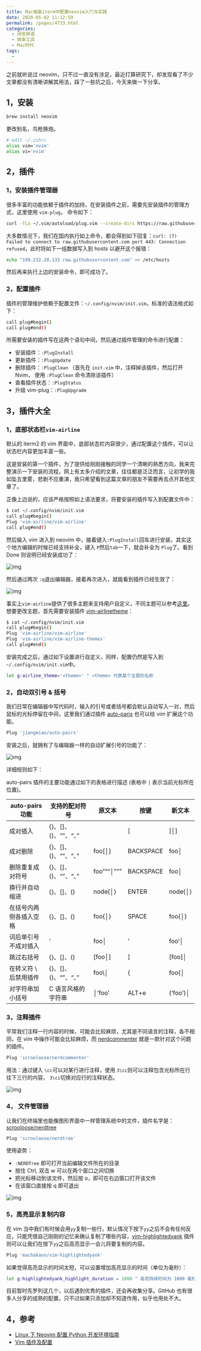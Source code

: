 ```yaml
---
title: Mac电脑iterm中配置neovim入门与实践
date: 2020-05-02 11:12:59
permalink: /pages/4733.html
categories:
  - 闲言碎语
  - 效率工具
  - Mac时代
tags:
  - 
---
```


之前就听说过 neovim，只不过一直没有涉足，最近打算研究下，却发现看了不少文章都没有清晰讲解其用法，踩了一些坑之后，今天来做一下分享。



## 1，安装



```sh
brew install neovim
```



更改别名，鸟枪换炮。



```sh
# edit ~/.zshrc
alias vim='nvim'
alias vi='nvim'
```



## 2，插件



### 1，安装插件管理器



很多丰富的功能依赖于插件的加持，在安装插件之前，需要先安装插件的管理方式，这里使用 `vim-plug`， 命令如下：



```sh
curl -fLo ~/.vim/autoload/plug.vim --create-dirs https://raw.githubusercontent.com/junegunn/vim-plug/master/plug.vim
```



大多数情况下，我们在国内执行如上命令，都会得到如下回复：`curl: (7) Failed to connect to raw.githubusercontent.com port 443: Connection refused`，此时将如下一组数据写入到 hosts 以避开这个报错：



```sh
echo "199.232.28.133 raw.githubusercontent.com" >> /etc/hosts 
```



然后再来执行上边的安装命令，即可成功了。



### 2，配置插件



插件的管理维护依赖于配置文件：`~/.config/nvim/init.vim`，标准的语法格式如下：



```sh
call plug#begin()
call plug#end()
```



所需要安装的插件写在这两个语句中间，然后通过插件管理的命令进行配置：



- 安装插件：`:PlugInstall`
- 更新插件：`:PlugUpdate`
- 删除插件：`:PlugClean` （首先在 `init.vim` 中，注释掉该插件，然后打开 Nvim， 使用 `:PlugClean` 命令清除该插件）
- 查看插件状态：`:PlugStatus`
- 升级 vim-plug：`:PlugUpgrade`



## 3，插件大全



### 1，底部状态栏`vim-airline`



默认的 iterm2 的 vim 界面中，底部状态栏内容很少，通过配置这个插件，可以让状态栏内容更加丰富一些。



这是安装的第一个插件，为了提供给刚刚接触的同学一个清晰的熟悉方向，我来完整演示一下安装的流程，网上有太多介绍的文章，往往都是泛泛而言，让初学的我如坠五里雾，悲剧不应重演，我只希望看到这篇文章的朋友不需要再去点开其他文章了。



正像上边说的，应该严格按照如上语法要求，将要安装的插件写入到配置文件中：



```sh
$ cat ~/.config/nvim/init.vim
call plug#begin()
Plug 'vim-airline/vim-airline'
call plug#end()
```



然后输入 vim 进入到 neovim 中，接着键入`:PlugInstall`回车进行安装，其实这个地方编辑的时候已经支持补全，键入 `P`然后`tab`一下，就会补全为 `Plug`了。看到 Done 则说明已经安装成功了：





![img](http://t.eryajf.net/imgs/2021/09/e044c46c851a111a.jpg)





然后通过两次 `:q`退出编辑器，接着再次进入，就能看到插件已经生效了：





![img](http://t.eryajf.net/imgs/2021/09/a74e76e430d4de05.jpg)





事实上`vim-airline`提供了很多主题来支持用户自定义，不同主题可以参考[这里](https://github.com/vim-airline/vim-airline/wiki/Screenshots)。想要更改主题，首先需要安装插件 [vim-airlinetheme](https://github.com/vim-airline/vim-airline-themes)：



```sh
$ cat ~/.config/nvim/init.vim
call plug#begin()
Plug 'vim-airline/vim-airline'
Plug 'vim-airline/vim-airline-themes'
call plug#end()
```



安装完成之后，通过如下设置进行自定义，同样，配置仍然是写入到 `~/.config/nvim/init.vim`中。



```sh
let g:airline_theme='<theme>' " <theme> 代表某个主题的名称
```



### 2，自动双引号 & 括号



我们日常在编辑器中写代码时，输入的引号或者括号都会默认自动写入一对，然后鼠标的光标停留在中间，这里我们通过插件 [auto-paris](https://github.com/jiangmiao/auto-pairs) 也可以给 vim 扩展这个功能。



```sh
Plug 'jiangmiao/auto-pairs'
```



安装之后，就拥有了与编辑器一样的自动扩展引号的功能了：





![img](http://t.eryajf.net/imgs/2021/09/7ea932841608240c.gif)





详细规则如下：



auto-pairs 插件的主要功能通过如下的表格进行描述 (表格中 `│` 表示当前光标所在位置)。



| **auto-pairs 功能**    | **支持的配对符号**   | **原文本** | **按键**  | **新文本** |
| ---------------------- | -------------------- | ---------- | --------- | ---------- |
| 成对插入               | {}、[]、()、“”、“、” |            | [         | [│]        |
| 成对删除               | {}、[]、()、“”、“、” | foo[│]     | BACKSPACE | foo│       |
| 删除重复成对符号       | {}、[]、()、“”、“、” | foo“““│””” | BACKSPACE | foo│       |
| 换行并自动缩进         | {}、[]、()           | node{│}    | ENTER     | node{│}    |
| 在括号内两侧各插入空格 | {}、[]、()           | foo{│}     | SPACE     | foo{│}     |
| 词后单引号不成对插入   | ’                    | foo│       | ’         | foo’│      |
| 跳过右括号             | {}、[]、()           | [foo│]     | ]         | [foo]│     |
| 在转义符 \ 后禁用插件  | {}、[]、()、“”、“、” | foo\│      | {         | foo{│      |
| 对字符串加小括号       | C 语言风格的字符串   | │‘foo’     | ALT+e     | (‘foo’)│   |



### 3，注释插件



平常我们注释一行内容的时候，可能会比较麻烦，尤其是不同语言的注释，各不相同，在 vim 中操作可能会比较麻烦，而 [nerdcommenter](https://github.com/scrooloose/nerdcommenter) 就是一款针对这个问题的插件。



```sh
Plug 'scrooloose/nerdcommenter'
```



用法：通过键入 `\cc`可以对某行进行注释，使用 `3\cc`则可以注释包含光标所在行往下三行的内容， `3\ci`切换对应行的注释状态。





![img](http://t.eryajf.net/imgs/2021/09/73f15ec83d15e38b.gif)





### 4， 文件管理器



让我们在终端里也能像图形界面中一样管理系统中的文件，插件名字是：[scrooloose/nerdtree](https://github.com/scrooloose/nerdtree)



```sh
Plug 'scrooloose/nerdtree'
```



使用姿势：



- `:NERDTree` 即可打开当前编辑文件所在的目录
- 按住 Ctrl, 双击 w 可以在两个窗口之间切换
- 把光标移动到该文件，然后按 o，即可在右边窗口打开该文件
- 在该窗口直接按 q 即可退出





![img](http://t.eryajf.net/imgs/2021/09/916c4d7c6a2ce174.jpg)





### 5，高亮显示复制内容



在 vim 当中我们有时候会用`yy`复制一些行，默认情况下按下`yy`之后不会有任何反应，只能凭借自己刚刚的记忆来确认复制了哪些内容，[vim-highlightedyank](https://github.com/machakann/vim-highlightedyank) 插件则可以让我们在按下`yy`之后高亮显示一会儿将要复制的内容。



```sh
Plug 'machakann/vim-highlightedyank'
```



如果觉得高亮显示的时间太短，可以设置增加高亮显示的时间（单位为毫秒）：



```sh
let g:highlightedyank_highlight_duration = 1000 " 高亮持续时间为 1000 毫秒
```



目前暂时先罗列这几个，以后遇到优秀的插件，还会再收集分享。GitHub 也有很多人分享的成熟的配置，只不过如果只添加却不知道作用，似乎也用处不大。



## 4，参考



- [Linux 下 Neovim 配置 Python 开发环境指南](https://jdhao.github.io/2018/09/05/centos_nvim_install_use_guide/)
- [Vim 插件及配置](https://michael728.github.io/2018/12/02/tools-vim-plugin-config/)
